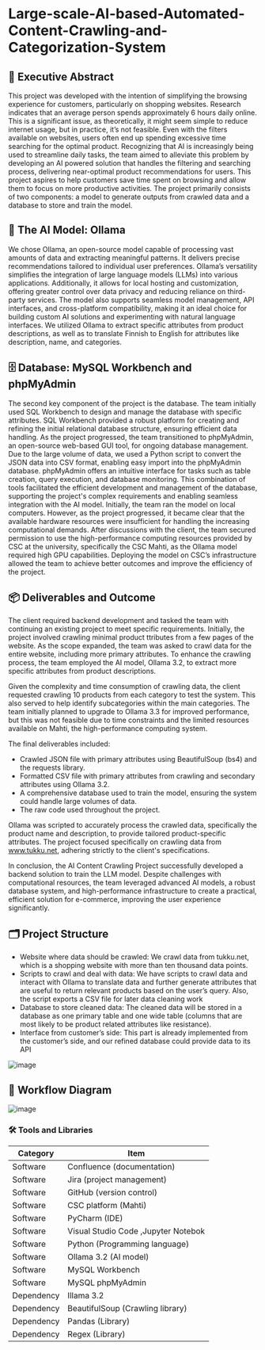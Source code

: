 # Large-scale-AI-based-Automated-Content-Crawling-and-Categorization-System

## 🧾 Executive Abstract
This project was developed with the intention of simplifying the browsing experience for customers, particularly on shopping websites. Research indicates that an average person spends approximately 6 hours daily online. This is a significant issue, as theoretically, it might seem simple to reduce internet usage, but in practice, it’s not feasible. Even with the filters available on websites, users often end up spending excessive time searching for the optimal product. Recognizing that AI is increasingly being used to streamline daily tasks, the team aimed to alleviate this problem by developing an AI powered solution that handles the filtering and searching process, delivering near-optimal product recommendations for users. This project aspires to help customers save time spent on browsing and allow them to focus on more productive activities. The project primarily consists of two components: a model to generate outputs from crawled data and a database to store and train the model. 

## 🧠 The AI Model: Ollama
We chose Ollama, an open-source model capable of processing vast amounts of data and extracting meaningful patterns. It delivers precise recommendations tailored to individual user preferences. Ollama’s versatility simplifies the integration of large language models (LLMs) into various applications. Additionally, it allows for local hosting and customization, offering greater control over data privacy and reducing reliance on third-party services. The model also supports seamless model management, API interfaces, and cross-platform compatibility, making it an ideal choice for building custom AI solutions and experimenting with natural language interfaces. We utilized Ollama to extract specific attributes from product descriptions, as well as to translate Finnish to English for attributes like description, name, and categories.

## 🗄️ Database: MySQL Workbench and phpMyAdmin

The second key component of the project is the database. The team initially used SQL Workbench to design and manage the database with specific attributes. SQL Workbench provided a robust platform for creating and refining the initial relational database structure, ensuring efficient data handling. As the project progressed, the team transitioned to phpMyAdmin, an open-source web-based GUI tool, for ongoing database management. Due to the large volume of data, we used a Python script to convert the JSON data into CSV format, enabling easy import into the phpMyAdmin database. phpMyAdmin offers an intuitive interface for tasks such as table creation, query execution, and database monitoring. This combination of tools facilitated the efficient development and management of the database, supporting the project's complex requirements and enabling seamless integration with the AI model. Initially, the team ran the model on local computers. However, as the project progressed, it became clear that the available hardware resources were insufficient for handling the increasing computational demands. After discussions with the client, the team secured permission to use the high-performance computing resources provided by CSC at the university, specifically the CSC Mahti, as the Ollama model required high GPU capabilities. Deploying the model on CSC’s infrastructure allowed the team to achieve better outcomes and improve the efficiency of the project. 

## 📦 Deliverables and Outcome

The client required backend development and tasked the team with continuing an existing project to meet specific requirements. Initially, the project involved crawling minimal product ttributes from a few pages of the website. As the scope expanded, the team was asked to crawl data for the entire website, including more primary attributes. To enhance the crawling process, the team employed the AI model, Ollama 3.2, to extract more specific attributes from product descriptions. 

Given the complexity and time consumption of crawling data, the client requested crawling 10 products from each category to test the system. This also served to help identify subcategories within the main categories. The team initially planned to upgrade to Ollama 3.3 for improved performance, but this was not feasible due to time constraints and the limited resources available on Mahti, the high-performance computing system. 

The final deliverables included: 
+ Crawled JSON file with primary attributes using BeautifulSoup (bs4) and the requests library. 
+ Formatted CSV file with primary attributes from crawling and secondary attributes using Ollama 3.2. 
+ A comprehensive database used to train the model, ensuring the system could handle large volumes of data. 
+ The raw code used throughout the project. 

Ollama was scripted to accurately process the crawled data, specifically the product name and description, to provide tailored product-specific attributes. The project focused specifically on crawling data from www.tukku.net, adhering strictly to the client's specifications. 

In conclusion, the AI Content Crawling Project successfully developed a backend solution to train the LLM model. Despite challenges with computational resources, the team leveraged advanced AI models, a robust database system, and high-performance infrastructure to create a practical, efficient solution for e-commerce, improving the user experience significantly. 

## 🗂️ Project Structure

+ Website where data should be crawled: We crawl data from tukku.net, which is a shopping website with more than ten thousand data points.
+ Scripts to crawl and deal with data: We have scripts to crawl data and interact with Ollama to translate data and further generate attributes that are useful to return relevant products based on the user’s query. Also, the script exports a CSV file for later data cleaning work
+ Database to store cleaned data: The cleaned data will be stored in a database as one primary table and one wide table (columns that are most likely to be product related attributes like resistance).
+ Interface from customer’s side: This part is already implemented from the customer’s side, and our refined database could provide data to its API


![image](https://github.com/user-attachments/assets/74bb85cd-0df3-4ae6-88c4-efb30f505d63)

## 🔄 Workflow Diagram

![image](https://github.com/user-attachments/assets/1c741698-5ce1-418c-aec4-ffc88af054c2)

### 🛠️ Tools and Libraries

| Category    | Item                        |
|-------------|-----------------------------|
| Software    | Confluence (documentation)  |
| Software    | Jira (project management)   |
| Software    | GitHub (version control)    |
| Software    | CSC platform (Mahti)        |
| Software    | PyCharm (IDE)               |
| Software    | Visual Studio Code ,Jupyter Notebok          |
| Software    | Python (Programming language) |
| Software    | Ollama 3.2 (AI model)       |
| Software    | MySQL Workbench             |
| Software    | MySQL phpMyAdmin            |
| Dependency  | Illama 3.2                  |
| Dependency  | BeautifulSoup (Crawling library) |
| Dependency  | Pandas (Library)            |
| Dependency  | Regex (Library)             |





